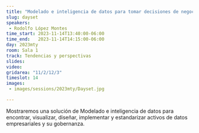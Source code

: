 ```yaml
---
title: "Modelado e inteligencia de datos para tomar decisiones de negocio acertadas, presentado por Dayset"
slug: dayset
speakers:
 - Rodolfo López Montes
time_start: 2023-11-14T13:40:00-06:00
time_end:   2023-11-14T14:15:00-06:00
day: 2023mty
room: Sala 1 
track: Tendencias y perspectivas
slides: 
video: 
gridarea: "11/2/12/3"
timeslot: 14
images:
 - images/sessions/2023mty/Dayset.jpg

---
```


Mostraremos una solución de Modelado e inteligencia de datos para encontrar, visualizar, diseñar, implementar y estandarizar activos de datos empresariales y su gobernanza.
